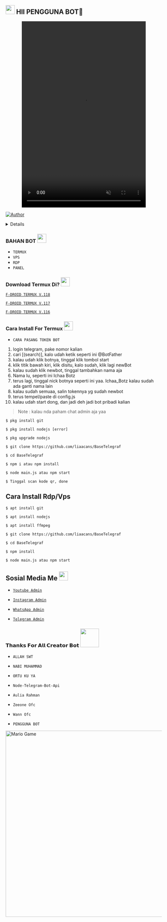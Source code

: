 ## <img src="https://github.com/TheDudeThatCode/TheDudeThatCode/blob/master/Assets/Hi.gif" width="29px"> HII PENGGUNA BOT👋

<p align="center">

<video width="400" height="600" muted>
<source src="https://a.top4top.io/m_33249towx0.mp4" width="400" height="600" alt="Ngapain?" type="video/mp4">
</video>


</p>

<p align="center">

<a href="https://github.com/liaacans"><img title="Author" src="https://img.shields.io/badge/AUTHOR-AULIA RAHMAN-green.svg?style=for-the-badge&logo=github"></a>

</p>

<details>

 

</details>

### BAHAN BOT <img src="https://github.com/TheDudeThatCode/TheDudeThatCode/blob/master/Assets/powerup.gif" width="29px">

* `TERMUX`
* `VPS`
* `RDP`
* `PANEL`

### Download Termux Di? <img src="https://github.com/TheDudeThatCode/TheDudeThatCode/blob/master/Assets/powerup.gif" width="29px">

[`F-DROID TERMUX V.118`](https://f-droid.org/repo/com.termux_118.apk)

[`F-DROID TERMUX V.117`](https://f-droid.org/repo/com.termux_117.apk)

[`F-DROID TERMUX V.116`](https://f-droid.org/repo/com.termux_116.apk)


### Cara Install For Termux  <img src="https://github.com/TheDudeThatCode/TheDudeThatCode/blob/master/Assets/hmm.gif" width="29px">

* `CARA PASANG TOKEN BOT`
1. login telegram, pake nomor kalian
2. cari [(search)], kalo udah ketik seperti ini @BotFather
3. kalau udah klik botnya, tinggal klik tombol start
4. klik titik bawah kiri, klik disitu, kalo sudah, klik lagi newBot
5. kalau sudah klik newbot, tinggal tambahkan nama aja
6. Nama lu, seperti ini Ichaa Botz
7. terus lagi, tinggal nick botnya seperti ini yaa. Ichaa_Botz kalau sudah ada ganti nama lain
8. kalau sudah semuaa, salin tokennya yg sudah newbot
9. terus tempel/paste di config.js
10. kalau udah start dong, dan jadi deh jadi bot pribadi kalian

> Note : kalau nda paham chat admin aja yaa

```
$ pkg install git

$ pkg install nodejs [error]

$ pkg upgrade nodejs

$ git clone https://github.com/liaacans/BaseTelegraf

$ cd BaseTelegraf

$ npm i atau npm install

$ node main.js atau npm start

$ Tinggal scan kode qr, done

```

## Cara Install Rdp/Vps

```
$ apt install git

$ apt install nodejs

$ apt install ffmpeg

$ git clone https://github.com/liaacans/BaseTelegraf

$ cd BaseTelegraf

$ npm install

$ node main.js atau npm start
```

## Sosial Media Me <img src="https://github.com/TheDudeThatCode/TheDudeThatCode/blob/master/Assets/powerup.gif" width="29px">

* [`Youtube Admin`](https://youtube.com/@aulirhmanproduction)

* [`Instagram Admin`](https://instagram.com/auliarhman_official)

* [`WhatsApp Admin`](https://wa.me/62856541270715)

* [`Telegram Admin`](https://t.me/ichacmtik)

### 𝗧𝗵𝗮𝗻𝗸𝘀 𝗙𝗼𝗿 𝗔𝗹𝗹 𝗖𝗿𝗲𝗮𝘁𝗼𝗿 𝗕𝗼𝘁 <img src="https://github.com/TheDudeThatCode/TheDudeThatCode/blob/master/Assets/Handshake.gif" width="60px">


* `ALLAH SWT`

* `NABI MUHAMMAD`

* `ORTU KU YA`

* `Node-Telegram-Bot-Api`

* `Aulia Rahman`

* `Zeeone Ofc`

* `Wann Ofc`

* `PENGGUNA BOT`


<img src="https://github.com/TheDudeThatCode/TheDudeThatCode/blob/master/Assets/Mario_Gameplay.gif" alt="Mario Game" width="600" />
